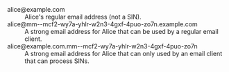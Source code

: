 <dl>
<dt>alice@example.com
<dd>Alice's regular email address (not a SIN). 
<dt>alice@mm--mcf2-wy7a-yhlr-w2n3-4gxf-4puo-zo7n.example.com
<dd>A strong email address for Alice that can be used by a regular email client.
<dt>alice@example.com.mm--mcf2-wy7a-yhlr-w2n3-4gxf-4puo-zo7n
<dd>A strong email address for Alice that can only used by an email client that can process SINs.
</dl>
